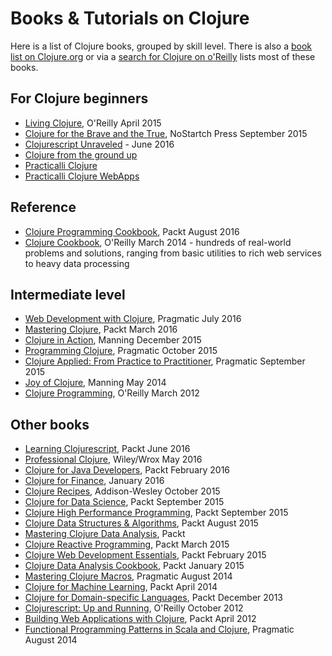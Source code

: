 # Books & Tutorials on Clojure

Here is a list of Clojure books, grouped by skill level.  There is also a [book list on Clojure.org](http://clojure.org/community/books) or via a [search for Clojure on o'Reilly](https://ssearch.oreilly.com/?q=clojure&x=0&y=0) lists most of these books.

## For Clojure beginners
* [Living Clojure](http://shop.oreilly.com/product/0636920034292.do), O'Reilly April 2015
* [Clojure for the Brave and the True](http://www.braveclojure.com/), NoStartch Press September 2015
* [Clojurescript Unraveled](https://funcool.github.io/clojurescript-unraveled/) - June 2016
* [Clojure from the ground up](https://aphyr.com/tags/Clojure-from-the-ground-up)
* [Practicalli Clojure](https://practicalli.github.io/clojure)
* [Practicalli Clojure WebApps](https://practicalli.github.io/clojure-webapps)

## Reference
* [Clojure Programming Cookbook](https://www.packtpub.com/application-development/clojure-programming-cookbook), Packt August 2016
* [Clojure Cookbook](http://clojure-cookbook.com/), O'Reilly March 2014 - hundreds of real-world problems and solutions, ranging from basic utilities to rich web services to heavy data processing

## Intermediate level
* [Web Development with Clojure](https://pragprog.com/book/dswdcloj2/web-development-with-clojure-second-edition), Pragmatic July 2016
* [Mastering Clojure](https://www.packtpub.com/application-development/mastering-clojure), Packt March 2016
* [Clojure in Action](https://www.manning.com/books/clojure-in-action-second-edition), Manning December 2015
* [Programming Clojure](https://pragprog.com/book/shcloj2/programming-clojure), Pragmatic October 2015
* [Clojure Applied: From Practice to Practitioner](https://pragprog.com/book/vmclojeco/clojure-applied), Pragmatic September 2015
* [Joy of Clojure](https://www.manning.com/books/the-joy-of-clojure-second-edition), Manning May 2014
* [Clojure Programming](http://shop.oreilly.com/product/0636920013754.do), O'Reilly March 2012

## Other books
* [Learning Clojurescript](https://www.packtpub.com/web-development/learning-clojurescript), Packt June 2016
* [Professional Clojure](http://shop.oreilly.com/product/9781119267270.do), Wiley/Wrox May 2016
* [Clojure for Java Developers](https://www.packtpub.com/application-development/clojure-java-developers), Packt February 2016
* [Clojure for Finance](https://www.packtpub.com/big-data-and-business-intelligence/clojure-finance), January 2016
* [Clojure Recipes](http://clojurerecipes.net/), Addison-Wesley October 2015
* [Clojure for Data Science](https://www.packtpub.com/big-data-and-business-intelligence/clojure-data-science), Packt September 2015
* [Clojure High Performance Programming](https://www.packtpub.com/application-development/clojure-high-performance-programming), Packt September 2015
* [Clojure Data Structures & Algorithms](https://www.packtpub.com/application-development/clojure-data-structures-and-algorithms-cookbook), Packt August 2015
* [Mastering Clojure Data Analysis](https://www.packtpub.com/big-data-and-business-intelligence/mastering-clojure-data-analysis), Packt
* [Clojure Reactive Programming](https://www.packtpub.com/web-development/clojure-reactive-programming), Packt March 2015
* [Clojure Web Development Essentials](https://www.packtpub.com/application-development/clojure-web-development-essentials), Packt February 2015
* [Clojure Data Analysis Cookbook](https://www.packtpub.com/application-development/clojure-data-analysis-cookbook-second-edition), Packt January 2015
* [Mastering Clojure Macros](https://pragprog.com/book/cjclojure/mastering-clojure-macros), Pragmatic August 2014
* [Clojure for Machine Learning](https://www.packtpub.com/big-data-and-business-intelligence/clojure-machine-learning), Packt April 2014
* [Clojure for Domain-specific Languages](https://www.packtpub.com/application-development/clojure-domain-specific-languages), Packt December 2013
* [Clojurescript: Up and Running](http://shop.oreilly.com/product/0636920025139.do), O'Reilly October 2012
* [Building Web Applications with Clojure](http://shop.oreilly.com/product/110000650.do), Packt April 2012
* [Functional Programming Patterns in Scala and Clojure](https://pragprog.com/book/mbfpp/functional-programming-patterns-in-scala-and-clojure), Pragmatic August 2014

